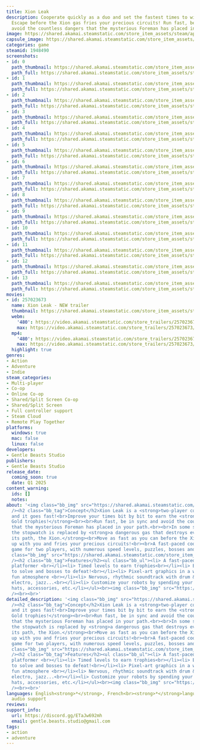 ```yaml
---
title: Xion Leak
description: Cooperate quickly as a duo and set the fastest times to win the trophies!
  Escape before the Xion gas fries your precious circuits! Run fast, be in sync, and
  avoid the countless dangers that the mysterious Foreman has placed in your path.
image: https://shared.akamai.steamstatic.com/store_item_assets/steam/apps/1948490/header.jpg?t=1730270573
capsule_image: https://shared.akamai.steamstatic.com/store_item_assets/steam/apps/1948490/capsule_231x87.jpg?t=1730270573
categories: game
steamid: 1948490
screenshots:
- id: 0
  path_thumbnail: https://shared.akamai.steamstatic.com/store_item_assets/steam/apps/1948490/ss_a6bceac4964c261ee7991c467eb6dfb8f8f835a8.600x338.jpg?t=1730270573
  path_full: https://shared.akamai.steamstatic.com/store_item_assets/steam/apps/1948490/ss_a6bceac4964c261ee7991c467eb6dfb8f8f835a8.1920x1080.jpg?t=1730270573
- id: 1
  path_thumbnail: https://shared.akamai.steamstatic.com/store_item_assets/steam/apps/1948490/ss_4a6f49d670a0e9260c6dc3ab467f4552f9a2ed2e.600x338.jpg?t=1730270573
  path_full: https://shared.akamai.steamstatic.com/store_item_assets/steam/apps/1948490/ss_4a6f49d670a0e9260c6dc3ab467f4552f9a2ed2e.1920x1080.jpg?t=1730270573
- id: 2
  path_thumbnail: https://shared.akamai.steamstatic.com/store_item_assets/steam/apps/1948490/ss_369766ccd0f43a0c321741e70cb758c932fe90cb.600x338.jpg?t=1730270573
  path_full: https://shared.akamai.steamstatic.com/store_item_assets/steam/apps/1948490/ss_369766ccd0f43a0c321741e70cb758c932fe90cb.1920x1080.jpg?t=1730270573
- id: 3
  path_thumbnail: https://shared.akamai.steamstatic.com/store_item_assets/steam/apps/1948490/ss_5481975a0a2a33dc4b18351d8da96558f626042a.600x338.jpg?t=1730270573
  path_full: https://shared.akamai.steamstatic.com/store_item_assets/steam/apps/1948490/ss_5481975a0a2a33dc4b18351d8da96558f626042a.1920x1080.jpg?t=1730270573
- id: 4
  path_thumbnail: https://shared.akamai.steamstatic.com/store_item_assets/steam/apps/1948490/ss_0f2d2cb6df05a8008ae724976bdf3c800e3db01a.600x338.jpg?t=1730270573
  path_full: https://shared.akamai.steamstatic.com/store_item_assets/steam/apps/1948490/ss_0f2d2cb6df05a8008ae724976bdf3c800e3db01a.1920x1080.jpg?t=1730270573
- id: 5
  path_thumbnail: https://shared.akamai.steamstatic.com/store_item_assets/steam/apps/1948490/ss_334c126a0c7cc64e776596dca31ef137b5567218.600x338.jpg?t=1730270573
  path_full: https://shared.akamai.steamstatic.com/store_item_assets/steam/apps/1948490/ss_334c126a0c7cc64e776596dca31ef137b5567218.1920x1080.jpg?t=1730270573
- id: 6
  path_thumbnail: https://shared.akamai.steamstatic.com/store_item_assets/steam/apps/1948490/ss_316437401a9c1fef242523e60f087c2739ec77b8.600x338.jpg?t=1730270573
  path_full: https://shared.akamai.steamstatic.com/store_item_assets/steam/apps/1948490/ss_316437401a9c1fef242523e60f087c2739ec77b8.1920x1080.jpg?t=1730270573
- id: 7
  path_thumbnail: https://shared.akamai.steamstatic.com/store_item_assets/steam/apps/1948490/ss_dbd9bb208e4749c37357eff79a8c661831a528d4.600x338.jpg?t=1730270573
  path_full: https://shared.akamai.steamstatic.com/store_item_assets/steam/apps/1948490/ss_dbd9bb208e4749c37357eff79a8c661831a528d4.1920x1080.jpg?t=1730270573
- id: 8
  path_thumbnail: https://shared.akamai.steamstatic.com/store_item_assets/steam/apps/1948490/ss_a612cff7a186842bded3fa05d6fa8bbba5131d6f.600x338.jpg?t=1730270573
  path_full: https://shared.akamai.steamstatic.com/store_item_assets/steam/apps/1948490/ss_a612cff7a186842bded3fa05d6fa8bbba5131d6f.1920x1080.jpg?t=1730270573
- id: 9
  path_thumbnail: https://shared.akamai.steamstatic.com/store_item_assets/steam/apps/1948490/ss_04e7eacf62da4db84b4757cb89bf458de743e858.600x338.jpg?t=1730270573
  path_full: https://shared.akamai.steamstatic.com/store_item_assets/steam/apps/1948490/ss_04e7eacf62da4db84b4757cb89bf458de743e858.1920x1080.jpg?t=1730270573
- id: 10
  path_thumbnail: https://shared.akamai.steamstatic.com/store_item_assets/steam/apps/1948490/ss_455df8b4bb975580d2543fb4e0e64366f23d6ae9.600x338.jpg?t=1730270573
  path_full: https://shared.akamai.steamstatic.com/store_item_assets/steam/apps/1948490/ss_455df8b4bb975580d2543fb4e0e64366f23d6ae9.1920x1080.jpg?t=1730270573
- id: 11
  path_thumbnail: https://shared.akamai.steamstatic.com/store_item_assets/steam/apps/1948490/ss_b6035f9ba6c0f957fea9e7cb0d7d830adee56fff.600x338.jpg?t=1730270573
  path_full: https://shared.akamai.steamstatic.com/store_item_assets/steam/apps/1948490/ss_b6035f9ba6c0f957fea9e7cb0d7d830adee56fff.1920x1080.jpg?t=1730270573
- id: 12
  path_thumbnail: https://shared.akamai.steamstatic.com/store_item_assets/steam/apps/1948490/ss_2c3389dea8486bf689dc584c23b6668bbca548a4.600x338.jpg?t=1730270573
  path_full: https://shared.akamai.steamstatic.com/store_item_assets/steam/apps/1948490/ss_2c3389dea8486bf689dc584c23b6668bbca548a4.1920x1080.jpg?t=1730270573
- id: 13
  path_thumbnail: https://shared.akamai.steamstatic.com/store_item_assets/steam/apps/1948490/ss_c40245492a69ae67aef1a5d99e7f355f69676be8.600x338.jpg?t=1730270573
  path_full: https://shared.akamai.steamstatic.com/store_item_assets/steam/apps/1948490/ss_c40245492a69ae67aef1a5d99e7f355f69676be8.1920x1080.jpg?t=1730270573
movies:
- id: 257023673
  name: Xion Leak - NEW trailer
  thumbnail: https://shared.akamai.steamstatic.com/store_item_assets/steam/apps/257023673/movie.293x165.jpg?t=1715950741
  webm:
    '480': https://video.akamai.steamstatic.com/store_trailers/257023673/movie480_vp9.webm?t=1715950741
    max: https://video.akamai.steamstatic.com/store_trailers/257023673/movie_max_vp9.webm?t=1715950741
  mp4:
    '480': https://video.akamai.steamstatic.com/store_trailers/257023673/movie480.mp4?t=1715950741
    max: https://video.akamai.steamstatic.com/store_trailers/257023673/movie_max.mp4?t=1715950741
  highlight: true
genres:
- Action
- Adventure
- Indie
steam_categories:
- Multi-player
- Co-op
- Online Co-op
- Shared/Split Screen Co-op
- Shared/Split Screen
- Full controller support
- Steam Cloud
- Remote Play Together
platforms:
  windows: true
  mac: false
  linux: false
developers:
- Gentle Beasts Studio
publishers:
- Gentle Beasts Studio
release_date:
  coming_soon: true
  date: Q1 2025
content_warning:
  ids: []
  notes:
about: '<img class="bb_img" src="https://shared.akamai.steamstatic.com/store_item_assets/steam/apps/1948490/extras/description_steam_vitesse.gif?t=1730270573"
  /><h2 class="bb_tag">Concept</h2>Xion Leak is a <strong>two-player co-op game</strong>,
  and it goes fast!<br>Improve your times bit by bit to earn the <strong>Silver and
  Gold trophies!</strong><br><br>Run fast, be in sync and avoid the countless dangers
  that the mysterious Foreman has placed in your path.<br><br>In some special levels,
  the stopwatch is replaced by <strong>a dangerous gas that destroys everything in
  its path, the Xion.</strong><br>Move as fast as you can before the Xion catches
  up with you and fries your precious circuits!<br><br>A fast-paced cooperative platform
  game for two players, with numerous speed levels, puzzles, bosses and secrets.<br><br><img
  class="bb_img" src="https://shared.akamai.steamstatic.com/store_item_assets/steam/apps/1948490/extras/description_steam_coop.gif?t=1730270573"
  /><h2 class="bb_tag">Features</h2><ul class="bb_ul"><li> A fast-paced 2-player co-op
  platformer <br></li><li> Timed levels to earn trophies<br></li><li> But also puzzles
  to solve and bosses to defeat!<br></li><li> Pixel-art graphics in a well-oiled,
  fun atmosphere <br></li><li> Nervous, rhythmic soundtrack with drum &amp; bass,
  electro, jazz...<br></li><li> Customize your robots by spending your screws: colors,
  hats, accessories, etc.</li></ul><br><img class="bb_img" src="https://shared.akamai.steamstatic.com/store_item_assets/steam/apps/1948490/extras/description_steam_gas.gif?t=1730270573"
  /><br><br>'
detailed_description: '<img class="bb_img" src="https://shared.akamai.steamstatic.com/store_item_assets/steam/apps/1948490/extras/description_steam_vitesse.gif?t=1730270573"
  /><h2 class="bb_tag">Concept</h2>Xion Leak is a <strong>two-player co-op game</strong>,
  and it goes fast!<br>Improve your times bit by bit to earn the <strong>Silver and
  Gold trophies!</strong><br><br>Run fast, be in sync and avoid the countless dangers
  that the mysterious Foreman has placed in your path.<br><br>In some special levels,
  the stopwatch is replaced by <strong>a dangerous gas that destroys everything in
  its path, the Xion.</strong><br>Move as fast as you can before the Xion catches
  up with you and fries your precious circuits!<br><br>A fast-paced cooperative platform
  game for two players, with numerous speed levels, puzzles, bosses and secrets.<br><br><img
  class="bb_img" src="https://shared.akamai.steamstatic.com/store_item_assets/steam/apps/1948490/extras/description_steam_coop.gif?t=1730270573"
  /><h2 class="bb_tag">Features</h2><ul class="bb_ul"><li> A fast-paced 2-player co-op
  platformer <br></li><li> Timed levels to earn trophies<br></li><li> But also puzzles
  to solve and bosses to defeat!<br></li><li> Pixel-art graphics in a well-oiled,
  fun atmosphere <br></li><li> Nervous, rhythmic soundtrack with drum &amp; bass,
  electro, jazz...<br></li><li> Customize your robots by spending your screws: colors,
  hats, accessories, etc.</li></ul><br><img class="bb_img" src="https://shared.akamai.steamstatic.com/store_item_assets/steam/apps/1948490/extras/description_steam_gas.gif?t=1730270573"
  /><br><br>'
languages: English<strong>*</strong>, French<br><strong>*</strong>languages with full
  audio support
reviews:
support_info:
  url: https://discord.gg/ETaJw692mh
  email: gentle.beasts.studio@gmail.com
tags:
- action
- adventure
---
```

